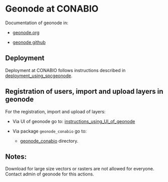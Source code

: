 # Geonode at CONABIO

Documentation of geonode in:

* [geonode.org](http://geonode.org/)

* [geonode github](https://github.com/GeoNode/geonode)

## Deployment

Deployment at CONABIO follows instructions described in [deployment_using_spcgeonode](deployment_using_spcgeonode/).

## Registration of users, import and upload layers in geonode

For the registration, import and upload of layers:

* Via UI of geonode go to: [instructions_using_UI_of_geonode](instructions_using_UI_of_geonode/)

* Via package `geonode_conabio` go to:

    * [geonode_conabio](python3_package_for_geonode/) directory.
    

## Notes:

Download for large size vectors or rasters are not allowed for everyone. Contact admin of geonode for this actions.
    
    